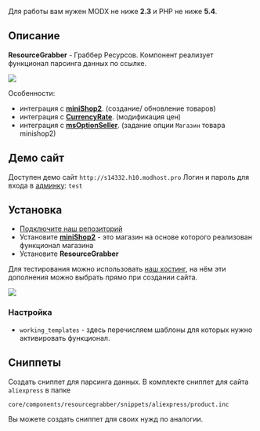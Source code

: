 Для работы вам нужен MODX не ниже **2.3** и PHP не ниже **5.4**.

## Описание

**ResourceGrabber** - Граббер Ресурсов. Компонент реализует функционал парсинга данных по ссылке.

[![](https://file.modx.pro/files/1/e/9/1e9d05d759ccf7a3abfc7b28c4746b95s.jpg)](https://file.modx.pro/files/1/e/9/1e9d05d759ccf7a3abfc7b28c4746b95.png)

Особенности:

- интеграция с [**miniShop2**][0102]. (создание/ обновление товаров)
- интеграция с [**CurrencyRate**][0103]. (модификация цен)
- интеграция с [**msOptionSeller**][0104]. (задание опции `Магазин` товара minishop2)

## Демо сайт
Доступен демо сайт `http://s14332.h10.modhost.pro`
Логин и пароль для входа в [админку][005]: `test`

## Установка
- [Подключите наш репозиторий][002]
- Установите [**miniShop2**][0102] - это магазин на основе которого реализован функционал магазина
- Установите **ResourceGrabber**

Для тестирования можно использовать [наш хостинг][002], на нём эти дополнения можно выбрать прямо при создании сайта.

[![](https://file.modx.pro/files/5/7/a/57a30e0dc6e98d36ff56e9718a5f0bc0s.jpg)](https://file.modx.pro/files/5/7/a/57a30e0dc6e98d36ff56e9718a5f0bc0.png)


### Настройка

- `working_templates` - здесь перечисляем шаблоны для которых нужно активировать функционал.

## Сниппеты

Создать сниппет для парсинга данных. В комплекте сниппет для сайта `aliexpress` в папке
```
core/components/resourcegrabber/snippets/aliexpress/product.inc
```

Вы можете создать сниппет для своих нужд по аналогии.

[0101]: /ru/01_Компоненты/01_pdoTools/
[0102]: /ru/01_Компоненты/02_miniShop2/
[0103]: /ru/01_Компоненты/23_CurrencyRate/
[0104]: https://modstore.pro/packages/ecommerce/msoptionseller

[002]: https://modhost.pro
[003]: https://modstore.pro/info/connection
[005]: http://s14332.h10.modhost.pro/manager/
[006]: https://symfony.com/doc/current/components/dom_crawler.html